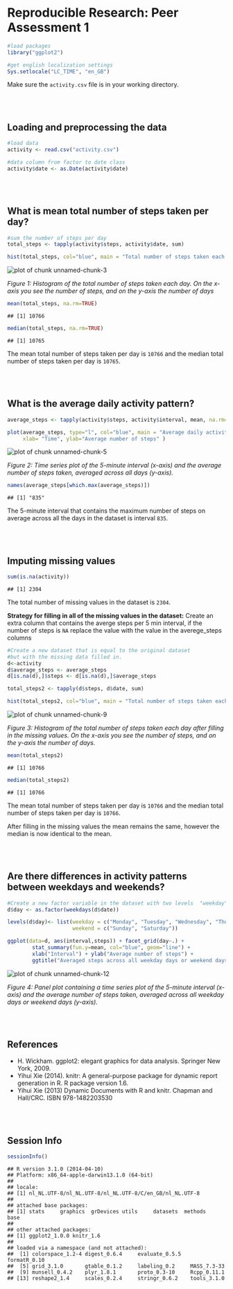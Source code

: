 # Reproducible Research: Peer Assessment 1

```r
#load packages
library("ggplot2")

#get english localization settings
Sys.setlocale("LC_TIME", "en_GB")
```
Make sure the `activity.csv` file is in your working directory.


<br><br>
## Loading and preprocessing the data

```r
#load data
activity <- read.csv("activity.csv")

#data column from factor to date class
activity$date <- as.Date(activity$date)
```

<br><br>
## What is mean total number of steps taken per day?

```r
#sum the number of steps per day
total_steps <- tapply(activity$steps, activity$date, sum)

hist(total_steps, col="blue", main = "Total number of steps taken each day", xlab = " Total number of steps")
```

![plot of chunk unnamed-chunk-3](figure/unnamed-chunk-3.png) 

_Figure 1: Histogram of the total number of steps taken each day. On the x-axis you see the number of steps, and on the y-axis the number of days_



```r
mean(total_steps, na.rm=TRUE)
```

```
## [1] 10766
```

```r
median(total_steps, na.rm=TRUE)
```

```
## [1] 10765
```

The mean total number of steps taken per day is `10766` and the median total number of steps taken per day is `10765`.

<br><br>
## What is the average daily activity pattern?

```r
average_steps <- tapply(activity$steps, activity$interval, mean, na.rm=TRUE)

plot(average_steps, type="l", col="blue", main = "Average daily activity pattern", 
     xlab= "Time", ylab="Average number of steps" )
```

![plot of chunk unnamed-chunk-5](figure/unnamed-chunk-5.png) 

_Figure 2: Time series plot of the 5-minute interval (x-axis) and the average number of steps taken, averaged across all days (y-axis)._



```r
names(average_steps[which.max(average_steps)])
```

```
## [1] "835"
```

The 5-minute interval that contains the maximum number of steps on average across all the days in the dataset is interval `835`.

<br><br>
## Imputing missing values


```r
sum(is.na(activity))
```

```
## [1] 2304
```

The total number of missing values in the dataset is `2304`.

**Strategy for filling in all of the missing values in the dataset:**
Create an extra column that contains the averge steps per 5 min interval, if the number of steps is `NA` replace the value with the value in the averege_steps columns


```r
#Create a new dataset that is equal to the original dataset 
#but with the missing data filled in.
d<-activity
d$average_steps <- average_steps
d[is.na(d),]$steps <- d[is.na(d),]$average_steps
```


```r
total_steps2 <- tapply(d$steps, d$date, sum)

hist(total_steps2, col="blue", main = "Total number of steps taken each day", xlab = " Total number of steps")
```

![plot of chunk unnamed-chunk-9](figure/unnamed-chunk-9.png) 

_Figure 3: Histogram of the total number of steps taken each day after filling in the missing values. On the x-axis you see the number of steps, and on the y-axis the number of days._


```r
mean(total_steps2)
```

```
## [1] 10766
```

```r
median(total_steps2)
```

```
## [1] 10766
```
The mean total number of steps taken per day is `10766` and the median total number of steps taken per day is `10766`.

After filling in the missing values the mean remains the same, however the median is now identical to the mean. 

<br><br>
## Are there differences in activity patterns between weekdays and weekends?


```r
#Create a new factor variable in the dataset with two levels  "weekday" and "weekend" indicating whether a given date is a weekday or weekend day.
d$day <- as.factor(weekdays(d$date))

levels(d$day)<- list(weekday = c("Monday", "Tuesday", "Wednesday", "Thursday", "Friday"),
                     weekend = c("Sunday", "Saturday"))
```


```r
ggplot(data=d, aes(interval,steps)) + facet_grid(day~.) + 
        stat_summary(fun.y=mean, col="blue", geom="line") +
        xlab("Interval") + ylab("Average number of steps") +
        ggtitle("Averaged steps across all weekday days or weekend days")
```

![plot of chunk unnamed-chunk-12](figure/unnamed-chunk-12.png) 

_Figure 4: Panel plot containing a time series plot of the 5-minute interval (x-axis) and the average number of steps taken, averaged across all weekday days or weekend days (y-axis)._

<br><br>
## References
* H. Wickham. ggplot2: elegant graphics for data analysis. Springer New York, 2009.
* Yihui Xie (2014). knitr: A general-purpose package for dynamic report generation in R. R package version 1.6.
* Yihui Xie (2013) Dynamic Documents with R and knitr. Chapman and Hall/CRC. ISBN 978-1482203530


<br><br>
## Session Info

```r
sessionInfo()
```

```
## R version 3.1.0 (2014-04-10)
## Platform: x86_64-apple-darwin13.1.0 (64-bit)
## 
## locale:
## [1] nl_NL.UTF-8/nl_NL.UTF-8/nl_NL.UTF-8/C/en_GB/nl_NL.UTF-8
## 
## attached base packages:
## [1] stats     graphics  grDevices utils     datasets  methods   base     
## 
## other attached packages:
## [1] ggplot2_1.0.0 knitr_1.6    
## 
## loaded via a namespace (and not attached):
##  [1] colorspace_1.2-4 digest_0.6.4     evaluate_0.5.5   formatR_0.10    
##  [5] grid_3.1.0       gtable_0.1.2     labeling_0.2     MASS_7.3-33     
##  [9] munsell_0.4.2    plyr_1.8.1       proto_0.3-10     Rcpp_0.11.1     
## [13] reshape2_1.4     scales_0.2.4     stringr_0.6.2    tools_3.1.0
```
